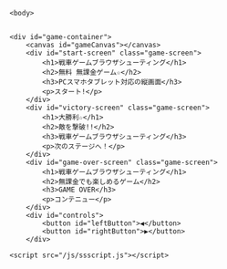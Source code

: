 <!DOCTYPE HTML PUBLIC "-//W3C//DTD HTML 4.01 Transitional//EN">
<html dir="ltr" lang="ja">
    <head>
        <meta http-equiv="Content-Type" content="text/html; charset=UTF-8">
<meta name="description" content="戦車ゲームブラウザシューティング無料PCスマホタブレット対応の縦画面です。">
        <meta name="keywords" content="戦車,ゲーム,ブラウザ,シューティング,無料">
        <meta http-equiv="Content-Style-Type" content="text/css">
        <meta http-equiv="Content-Script-Type" content="text/javascript">
         <meta name="google-adsense-account" content="ca-pub-3701488620779249">
    <meta name="viewport" content="width=device-width, initial-scale=1.0, viewport-fit=cover">
    <link rel="stylesheet" href="/css/ssstyle.css">
        <title>戦車ゲームブラウザシューティング</title>
  
<script async src="https://pagead2.googlesyndication.com/pagead/js/adsbygoogle.js?client=ca-pub-3701488620779249"
     crossorigin="anonymous"></script>

</head>

<!-- Google tag (gtag.js) -->
<script async src="https://www.googletagmanager.com/gtag/js?id=G-5D799GZERM"></script>
<script>
  window.dataLayer = window.dataLayer || [];
  function gtag(){dataLayer.push(arguments);}
  gtag('js', new Date());

  gtag('config', 'G-5D799GZERM');
</script>
    <body>


    <div id="game-container">
        <canvas id="gameCanvas"></canvas>
        <div id="start-screen" class="game-screen">
            <h1>戦車ゲームブラウザシューティング</h1>
            <h2>無料 無課金ゲーム☆</h2>
            <h3>PCスマホタブレット対応の縦画面</h3>
            <p>スタート!</p>
        </div>
        <div id="victory-screen" class="game-screen">
            <h1>大勝利☆</h1>
            <h2>敵を撃破!!</h2>
            <h3>戦車ゲームブラウザシューティング</h3>
            <p>次のステージへ！</p>
        </div>
        <div id="game-over-screen" class="game-screen">
            <h1>戦車ゲームブラウザシューティング</h1>
            <h2>無課金でも楽しめるゲーム</h2>
            <h3>GAME OVER</h3>
            <p>コンテニュー</p>
        </div>
        <div id="controls">
            <button id="leftButton">◀</button>
            <button id="rightButton">▶</button>
        </div>

    <script src="/js/ssscript.js"></script>
</div>
    </body>
</html>